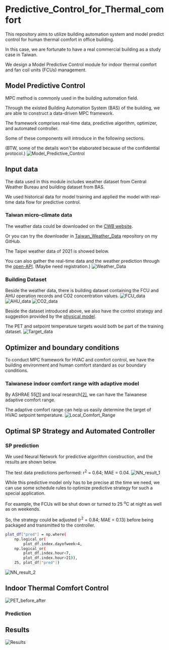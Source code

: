 # Predictive_Control_for_Thermal_comfort
This repository aims to utilize building automation system and model predict control for human thermal comfort in office building.

In this case, we are fortunate to have a real commercial building as a study case in Taiwan.

We design a Model Predictive Control module for indoor thermal comfort and fan coil units (FCUs) management.


## Model Predictive Control
MPC method is commonly used in the building automation field.

Through the existed Building Automation System (BAS) of the building, we are able to construct a data-driven MPC framework.

The framework comprises real-time data, predictive algorithm, optimizer, and automated controller.

Some of these components will introduce in the following sections.

(BTW, some of the details won't be elaborated because of the confidential protocol.)
![Model_Predictive_Control](https://github.com/JackyWeng526/Predictive_Control_for_Thermal_comfort/blob/main/docs/MPC_construction_for_Thermal_Comfort.png)


## Input data
The data used in this module includes weather dataset from Central Weather Bureau and building dataset from BAS.

We used historical data for model training and applied the model with real-time data flow for predictive control.

### Taiwan micro-climate data
The weather data could be downloaded on the [CWB website](https://e-service.cwb.gov.tw/HistoryDataQuery/).

Or you can try the downloader in [Taiwan_Weather_Data](https://github.com/JackyWeng526/Taiwan_Weather_Data) repository on my GitHub.

The Taipei weather data of 2021 is showed below.

You can also gather the real-time data and the weather prediction through the [open-API](https://opendata.cwb.gov.tw/dist/opendata-swagger.html?urls.primaryName=openAPI#/%E9%A0%90%E5%A0%B1/get_v1_rest_datastore_F_D0047_069). (Maybe need registration.)
![Weather_Data](https://github.com/JackyWeng526/Predictive_Control_for_Thermal_comfort/blob/main/docs/Taiwan_weather_NewTaipeiCity.PNG)

### Building Dataset
Beside the weather data, there is building dataset containing the FCU and AHU operation records and CO2 concentration values.
![FCU_data](https://github.com/JackyWeng526/Predictive_Control_for_Thermal_comfort/blob/main/docs/FCU_data.PNG)
![AHU_data](https://github.com/JackyWeng526/Predictive_Control_for_Thermal_comfort/blob/main/docs/AHU_data.PNG)
![CO2_data](https://github.com/JackyWeng526/Predictive_Control_for_Thermal_comfort/blob/main/docs/CO2_data.PNG)

Beside the dataset introduced above, we also have the control strategy and suggestion provided by the [physical model](https://github.com/JackyWeng526/Office_Data_Application).

The PET and setpoint temperature targets would both be part of the training dataset.
![Target_data](https://github.com/JackyWeng526/Predictive_Control_for_Thermal_comfort/blob/main/docs/PET_and_SP_Target_by_physical_model.PNG)

## Optimizer and boundary conditions
To conduct MPC framework for HVAC and comfort control, we have the building environment and human comfort standard as our boundary conditions.

### Taiwanese indoor comfort range with adaptive model
By ASHRAE 55[[1]](https://en.wikipedia.org/wiki/ASHRAE_55) and local research[[2]](https://www.sciencedirect.com/science/article/abs/pii/S0306261912000967), we can have the Taiwanese adaptive comfort range.

The adaptive comfort range can help us easily determine the target of HVAC setpoint temperature.
![Local_Comfort_Range](https://github.com/JackyWeng526/Predictive_Control_for_Thermal_comfort/blob/main/docs/Taiwan_PET_adaptive_model.PNG)

## Optimal SP Strategy and Automated Controller
### SP prediction
We used Neural Network for predictive algorithm construction, and the results are shown below.

The test data predictions performed: r<sup>2</sup> = 0.64; MAE = 0.04.
![NN_result_1](https://github.com/JackyWeng526/Predictive_Control_for_Thermal_comfort/blob/main/docs/NN_result_1.png)

While this predictive model only has to be precise at the time we need, we can use some schedule rules to optimize predictive strategy for such a special application.

For example, the FCUs will be shut down or turned to 25 <sup>o</sup>C at night as well as on weekends.

So, the strategy could be adjusted (r<sup>2</sup> = 0.84; MAE = 0.13) before being packaged and transmitted to the controller. 

```bash
plot_df["pred"] = np.where(
    np.logical_or(
        plot_df.index.dayofweek>4, 
    np.logical_or(
        plot_df.index.hour<7, 
        plot_df.index.hour>21)), 
    25, plot_df["pred"])
```

![NN_result_2](https://github.com/JackyWeng526/Predictive_Control_for_Thermal_comfort/blob/main/docs/NN_result_2.png)



## Indoor Thermal Comfort Control
![PET_before_after](https://github.com/JackyWeng526/Predictive_Control_for_Thermal_comfort/blob/main/docs/control_before_after.PNG)


### Prediction


## Results 
![Results](https://github.com/JackyWeng526/Predictive_Control_for_Thermal_comfort/blob/main/docs/Results.PNG)
